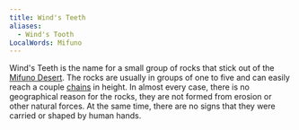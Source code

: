 ```yaml
---
title: Wind's Teeth
aliases:
  - Wind's Tooth
LocalWords: Mifuno
---
```


Wind's Teeth is the name for a small group of rocks that stick out of the [Mifuno Desert](). The rocks are usually in groups of one to five and can easily reach a couple [chains](/measurements/) in height. In almost every case, there is no geographical reason for the rocks, they are not formed from erosion or other natural forces. At the same time, there are no signs that they were carried or shaped by human hands.
